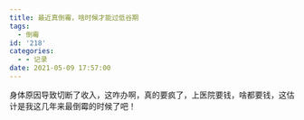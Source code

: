 ```yaml
---
title: 最近真倒霉，啥时候才能过低谷期
tags:
  - 倒霉
id: '218'
categories:
  - - 记录
date: 2021-05-09 17:57:00
---
```


身体原因导致切断了收入，这咋办啊，真的要疯了，上医院要钱，啥都要钱，这估计是我这几年来最倒霉的时候了吧！